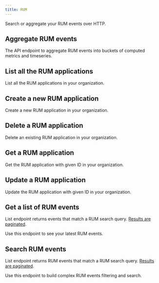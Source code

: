 ```yaml
---
title: RUM
---
```

Search or aggregate your RUM events over HTTP.

## Aggregate RUM events

The API endpoint to aggregate RUM events into buckets of computed metrics and timeseries.

## List all the RUM applications

List all the RUM applications in your organization.

## Create a new RUM application

Create a new RUM application in your organization.

## Delete a RUM application

Delete an existing RUM application in your organization.

## Get a RUM application

Get the RUM application with given ID in your organization.

## Update a RUM application

Update the RUM application with given ID in your organization.

## Get a list of RUM events

List endpoint returns events that match a RUM search query.
[Results are paginated][1].

Use this endpoint to see your latest RUM events.

[1]: https://docs.datadoghq.com/logs/guide/collect-multiple-logs-with-pagination

## Search RUM events

List endpoint returns RUM events that match a RUM search query.
[Results are paginated][1].

Use this endpoint to build complex RUM events filtering and search.

[1]: https://docs.datadoghq.com/logs/guide/collect-multiple-logs-with-pagination

